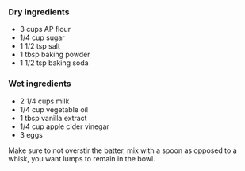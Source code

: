 ### Dry ingredients
* 3 cups AP flour
* 1/4 cup sugar
* 1 1/2 tsp salt
* 1 tbsp baking powder
* 1 1/2 tsp baking soda

### Wet ingredients
* 2 1/4 cups milk
* 1/4 cup vegetable oil
* 1 tbsp vanilla extract
* 1/4 cup apple cider vinegar
* 3 eggs

Make sure to not overstir the batter, mix with a spoon as opposed to a whisk, you want lumps to remain in the bowl. 
